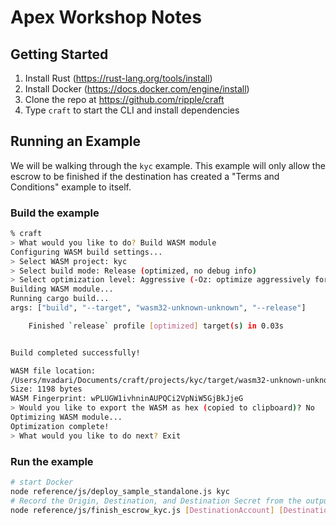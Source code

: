 # Apex Workshop Notes

## Getting Started

1. Install Rust (https://rust-lang.org/tools/install)
1. Install Docker (https://docs.docker.com/engine/install)
1. Clone the repo at https://github.com/ripple/craft
1. Type `craft` to start the CLI and install dependencies

## Running an Example

We will be walking through the `kyc` example. This example will only allow the escrow to be finished if the destination has created a "Terms and Conditions" example to itself.

### Build the example

```sh
% craft
> What would you like to do? Build WASM module
Configuring WASM build settings...
> Select WASM project: kyc
> Select build mode: Release (optimized, no debug info)
> Select optimization level: Aggressive (-Oz: optimize aggressively for size)
Building WASM module...
Running cargo build...
args: ["build", "--target", "wasm32-unknown-unknown", "--release"]

    Finished `release` profile [optimized] target(s) in 0.03s


Build completed successfully!

WASM file location:
/Users/mvadari/Documents/craft/projects/kyc/target/wasm32-unknown-unknown/release/kyc.wasm
Size: 1198 bytes
WASM Fingerprint: wPLUGW1ivhninAUPQCi2VpNiW5GjBkJjeG
> Would you like to export the WASM as hex (copied to clipboard)? No
Optimizing WASM module...
Optimization complete!
> What would you like to do next? Exit
```

### Run the example

```sh
# start Docker
node reference/js/deploy_sample_standalone.js kyc
# Record the Origin, Destination, and Destination Secret from the output above
node reference/js/finish_escrow_kyc.js [DestinationAccount] [DestinationSecret] [OriginAccount] [EscrowSequence]
```
